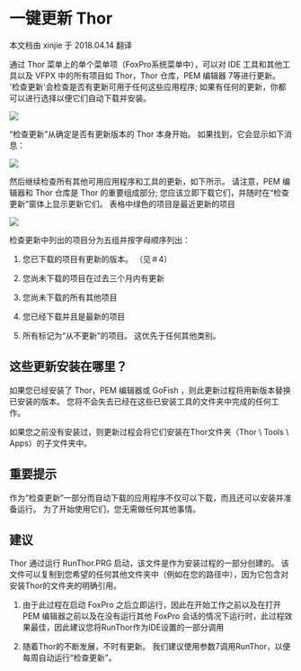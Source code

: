 ﻿# 一键更新 Thor
 
 本文档由 xinjie 于 2018.04.14 翻译

通过 Thor 菜单上的单个菜单项（FoxPro系统菜单中），可以对 IDE 工具和其他工具以及 VFPX 中的所有项目如 Thor，Thor 仓库，PEM 编辑器 7等进行更新。 '检查更新'会检查是否有更新可用于任何这些应用程序; 如果有任何的更新，你都可以进行选择以便它们自动下载并安装。

![](images/CheckForUpdates.png)

“检查更新”从确定是否有更新版本的 Thor 本身开始。 如果找到，它会显示如下消息：

![](images/UpdateThor.png)

然后继续检查所有其他可用应用程序和工具的更新，如下所示。 请注意，PEM 编辑器和 Thor 仓库是 Thor 的重要组成部分; 您应该立即下载它们，并随时在“检查更新”窗体上显示更新它们。 表格中绿色的项目是最近更新的项目

![](images/UpdateList.png)

检查更新中列出的项目分为五组并按字母顺序列出：

1.  您已下载的项目有更新的版本。 （见＃4）

2.  您尚未下载的项目在过去三个月内有更新

3.  您尚未下载的所有其他项目

4.  您已经下载并且是最新的项目

5.  所有标记为“从不更新”的项目。 这优先于任何其他类别。

## 这些更新安装在哪里？

如果您已经安装了 Thor，PEM 编辑器或 GoFish ，则此更新过程将用新版本替换已安装的版本。 您将不会失去已经在这些已安装工具的文件夹中完成的任何工作。

如果您之前没有安装过，则更新过程会将它们安装在Thor文件夹（Thor \ Tools \ Apps）的子文件夹中。

## 重要提示

作为“检查更新”一部分而自动下载的应用程序不仅可以下载，而且还可以安装并准备运行。 为了开始使用它们，您无需做任何其他事情。

## 建议

Thor 通过运行 RunThor.PRG 启动，该文件是作为安装过程的一部分创建的。 该文件可以复制到您希望的任何其他文件夹中（例如在您的路径中），因为它包含对安装Thor的文件夹的明确引用。

1.  由于此过程在启动 FoxPro 之后立即运行，因此在开始工作之前以及在打开 PEM 编辑器之前以及在没有运行其他 FoxPro 会话的情况下运行时，此过程效果最佳，因此建议您将RunThor作为IDE设置的一部分调用

2.  随着Thor的不断发展，不时有更新。 我们建议使用参数7调用RunThor，以便每周自动运行“检查更新”。
